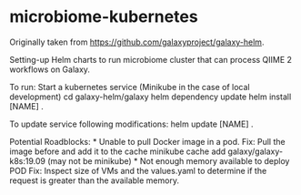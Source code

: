 # microbiome-kubernetes

Originally taken from https://github.com/galaxyproject/galaxy-helm. 

Setting-up Helm charts to run microbiome cluster that can process QIIME 2 
workflows on Galaxy.

To run:
    Start a kubernetes service (Minikube in the case of local development)
    cd galaxy-helm/galaxy
    helm dependency update
    helm install [NAME] .

To update service following modifications:
    helm update [NAME] .
    
Potential Roadblocks:
    *  Unable to pull Docker image in a pod.
       Fix: Pull the image before and add it to the cache
            minikube cache add galaxy/galaxy-k8s:19.09 (may not be minikube)
    *  Not enough memory available to deploy POD
       Fix: Inspect size of VMs and the values.yaml to determine if the request
            is greater than the available memory. 